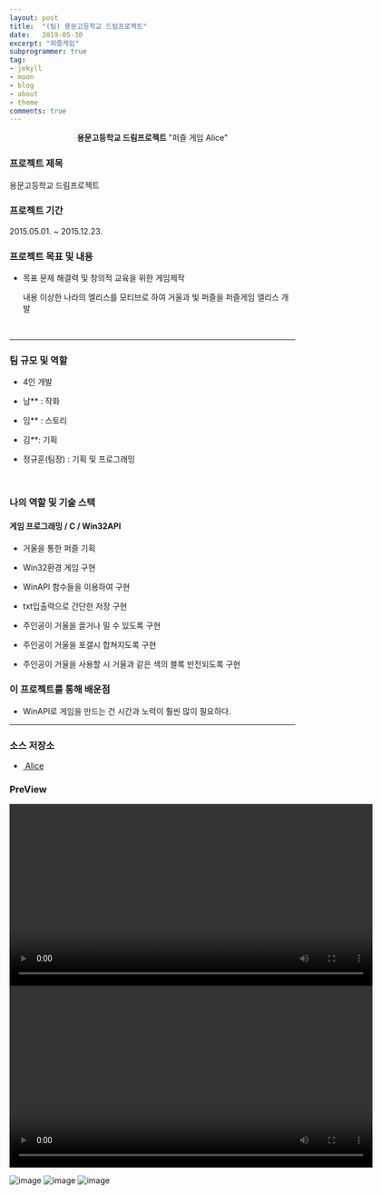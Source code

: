 ```yaml
---
layout: post
title:  "(팀) 용문고등학교 드림프로젝트"
date:   2019-05-30
excerpt: "퍼즐게임"
subprogrammer: true
tag:
- jekyll
- moon
- blog
- about
- theme
comments: true
---
```


<center><b>용문고등학교 드림프로젝트
</b> "퍼즐 게임 Alice"</center>

### 프로젝트 제목
용문고등학교 드림프로젝트

### 프로젝트 기간
2015.05.01. ~ 2015.12.23.

### 프로젝트 목표 및 내용
* 목표 문제 해결력 및 창의적 교육을 위한 게임제작

  내용 이상한 나라의 엘리스를 모티브로 하여 거울과 빛 퍼즐을 퍼즐게임 엘리스 개발

  ​    

---

### 팀 규모 및 역할
* 4인 개발

* 남** : 작화

* 임** : 스토리

* 김**: 기획

* 정규훈(팀장) : 기획 및 프로그래밍

​    

### 나의 역할 및 기술 스택
#### 게임 프로그래밍 / C / Win32API
* 거울을 통한 퍼즐 기획

* Win32환경 게임 구현

* WinAPI 함수들을 이용하여 구현

* txt입출력으로 간단한 저장 구현

* 주인공이 거울을 끌거나 밀 수 있도록 구현

* 주인공이 거울을 포갤시 합쳐지도록 구현

* 주인공이 거울을 사용할 시 거울과 같은 색의 블록 반전되도록 구현



### 이 프로젝트를 통해 배운점
* WinAPI로 게임을 만드는 건 시간과 노력이 훨씬 많이 필요하다.

---

### 소스 저장소
* <a href ="https://github.com/fvfvfv80/Alice.git"> Alice </a>

### PreView

<video oncontextmenu="return true;" id="myVideo" width ="640" controls autoplay>
<source src = "../assets/video/Elise.mp4" type="video/mp4">
</video>

<video oncontextmenu="return true;" id="myVideo" width ="640" controls autoplay>
<source src = "../assets/video/Elise2.mp4" type="video/mp4">
</video>

![image](https://user-images.githubusercontent.com/18138559/72357207-ec8de680-372d-11ea-82e0-1390f623ffd4.png)
![image](https://user-images.githubusercontent.com/18138559/72357210-eef04080-372d-11ea-8484-df3167ccb13a.png)
![image](https://user-images.githubusercontent.com/18138559/72357217-f0ba0400-372d-11ea-87d2-0efb5e39db3f.png)
